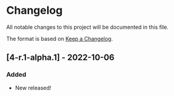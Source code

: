 # Changelog

All notable changes to this project will be documented in this file.

The format is based on [Keep a Changelog](https://keepachangelog.com/en/1.0.0/).

## [4-r.1-alpha.1] - 2022-10-06

### Added

* New released!
